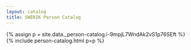 ```yaml
---
layout: catalog
title: SWERIK Person Catalog
---
```

{% assign p = site.data._person-catalog.i-9mpjL7WndAk2vS1p76SEft %}
{% include person-catalog.html p=p %}

